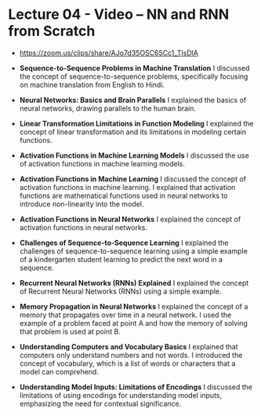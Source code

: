 # Lecture 04 - Video – NN and RNN from Scratch

- https://zoom.us/clips/share/AJo7d35OSC65Cc1_TlsDlA

- **Sequence-to-Sequence Problems in Machine Translation**
  I discussed the concept of sequence-to-sequence problems, specifically focusing on machine translation from English to Hindi.

- **Neural Networks: Basics and Brain Parallels**
  I explained the basics of neural networks, drawing parallels to the human brain.

- **Linear Transformation Limitations in Function Modeling**
  I explained the concept of linear transformation and its limitations in modeling certain functions.

- **Activation Functions in Machine Learning Models**
  I discussed the use of activation functions in machine learning models.

- **Activation Functions in Machine Learning**
  I discussed the concept of activation functions in machine learning. I explained that activation functions are mathematical functions used in neural networks to introduce non-linearity into the model.

- **Activation Functions in Neural Networks**
  I explained the concept of activation functions in neural networks.

- **Challenges of Sequence-to-Sequence Learning**
  I explained the challenges of sequence-to-sequence learning using a simple example of a kindergarten student learning to predict the next word in a sequence.

- **Recurrent Neural Networks (RNNs) Explained**
  I explained the concept of Recurrent Neural Networks (RNNs) using a simple example.

- **Memory Propagation in Neural Networks**
  I explained the concept of a memory that propagates over time in a neural network. I used the example of a problem faced at point A and how the memory of solving that problem is used at point B.

- **Understanding Computers and Vocabulary Basics**
  I explained that computers only understand numbers and not words. I introduced the concept of vocabulary, which is a list of words or characters that a model can comprehend.

- **Understanding Model Inputs: Limitations of Encodings**
  I discussed the limitations of using encodings for understanding model inputs, emphasizing the need for contextual significance.
